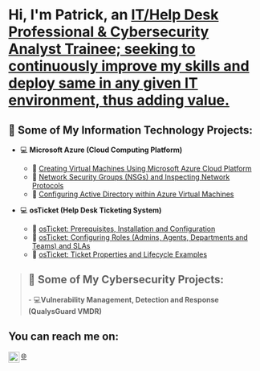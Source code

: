 <h1>Hi, I'm Patrick, an <a href="https://www.linkedin.com/in/patrickigwilo">IT/Help Desk Professional & Cybersecurity Analyst Trainee; seeking to continuously improve my skills and deploy same in any given IT environment, thus adding value.</a></h1>


<h2> 💼 Some of My Information Technology Projects:</h2>

- 💻 <b>Microsoft Azure (Cloud Computing Platform)</b>
  - 📂 [Creating Virtual Machines Using Microsoft Azure Cloud Platform](https://github.com/patrickoigwilo/My-CourseCareers-FinalExam-Project)
  - 📂 [Network Security Groups (NSGs) and Inspecting Network Protocols](https://github.com/patrickoigwilo/AzureNSGs-NetworkProtocols)
  - 📂 [Configuring Active Directory within Azure Virtual Machines](https://github.com/patrickoigwilo/configure-ad)


- 💻 <b>osTicket (Help Desk Ticketing System)</b>
  - 📂 [osTicket: Prerequisites, Installation and Configuration](https://github.com/patrickoigwilo/osTicket-PrereqsAndInstall)
  - 📂 [osTicket: Configuring Roles (Admins, Agents, Departments and Teams) and SLAs](https://github.com/patrickoigwilo/ConfiguringRolesAndSlas)
  - 📂 [osTicket: Ticket Properties and Lifecycle Examples](https://github.com/patrickoigwilo/Ticket-PropertiesAndLifecycle)
  
 
    

><h2> 💼 Some of My Cybersecurity Projects:</h2>
>- 💻<b>Vulnerability Management, Detection and Response (QualysGuard VMDR)</b>

<h2>You can reach me on:</h2>



[<img align="left" alt="Patrick | LinkedIn" width="22px" src="https://cdn.jsdelivr.net/npm/simple-icons@v3/icons/linkedin.svg" />][linkedin]


[linkedin]: https://www.linkedin.com/in/patrickigwilo


[🌐](https://profile.coursecareers.com/patrickolufemi.igwilo)

